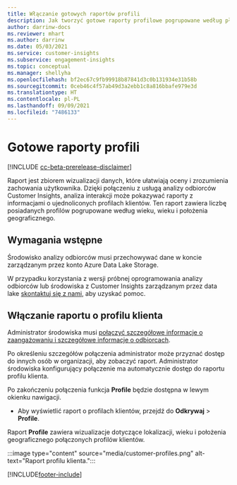 ```yaml
---
title: Włączanie gotowych raportów profili
description: Jak tworzyć gotowe raporty profilowe pogrupowane według płci, wieku oraz hrabstwa lub regionu pochodzenia.
author: darrinw-docs
ms.reviewer: mhart
ms.author: darrinw
ms.date: 05/03/2021
ms.service: customer-insights
ms.subservice: engagement-insights
ms.topic: conceptual
ms.manager: shellyha
ms.openlocfilehash: bf2ec67c9fb99918b87841d3c0b131934e31b58b
ms.sourcegitcommit: 0ceb46c4f57ab49d3a2ebb1c8a816bbafe979e3d
ms.translationtype: HT
ms.contentlocale: pl-PL
ms.lasthandoff: 09/09/2021
ms.locfileid: "7486133"
---
```

# <a name="out-of-box-profile-reports"></a>Gotowe raporty profili

[!INCLUDE [cc-beta-prerelease-disclaimer](includes/cc-beta-prerelease-disclaimer.md)]

Raport jest zbiorem wizualizacji danych, które ułatwiają oceny i zrozumienia zachowania użytkownika. Dzięki połączeniu z usługą analizy odbiorców Customer Insights, analiza interakcji może pokazywać raporty z informacjami o ujednoliconych profilach klientów. Ten raport zawiera liczbę posiadanych profilów pogrupowane według wieku, wieku i położenia geograficznego.

## <a name="prerequisites"></a>Wymagania wstępne

Środowisko analizy odbiorców musi przechowywać dane w koncie zarządzanym przez konto Azure Data Lake Storage.

W przypadku korzystania z wersji próbnej oprogramowania analizy odbiorców lub środowiska z Customer Insights zarządzanym przez data lake [skontaktuj się z nami](https://go.microsoft.com/fwlink/?linkid=2145734), aby uzyskać pomoc.  


## <a name="enable-the-customer-profile-report"></a>Włączanie raportu o profilu klienta

Administrator środowiska musi [połączyć szczegółowe informacje o zaangażowaniu i szczegółowe informacje o odbiorcach](integrate-audience-insights-engagement-insights.md).

Po określeniu szczegółów połączenia administrator może przyznać dostęp do innych osób w organizacji, aby zobaczyć raport. Administrator środowiska konfigurujący połączenie ma automatycznie dostęp do raportu profilu klienta. 

Po zakończeniu połączenia funkcja **Profile** będzie dostępna w lewym okienku nawigacji. 

- Aby wyświetlić raport o profilach klientów, przejdź do **Odkrywaj** > **Profile**.

Raport **Profile** zawiera wizualizacje dotyczące lokalizacji, wieku i położenia geograficznego połączonych profilów klientów.

:::image type="content" source="media/customer-profiles.png" alt-text="Raport profilu klienta.":::

[!INCLUDE[footer-include](../includes/footer-banner.md)]